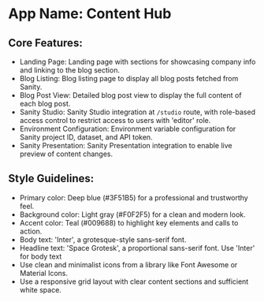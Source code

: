 # **App Name**: Content Hub

## Core Features:

- Landing Page: Landing page with sections for showcasing company info and linking to the blog section.
- Blog Listing: Blog listing page to display all blog posts fetched from Sanity.
- Blog Post View: Detailed blog post view to display the full content of each blog post.
- Sanity Studio: Sanity Studio integration at `/studio` route, with role-based access control to restrict access to users with 'editor' role.
- Environment Configuration: Environment variable configuration for Sanity project ID, dataset, and API token.
- Sanity Presentation: Sanity Presentation integration to enable live preview of content changes.

## Style Guidelines:

- Primary color: Deep blue (#3F51B5) for a professional and trustworthy feel.
- Background color: Light gray (#F0F2F5) for a clean and modern look.
- Accent color: Teal (#009688) to highlight key elements and calls to action.
- Body text: 'Inter', a grotesque-style sans-serif font.
- Headline text: 'Space Grotesk', a proportional sans-serif font. Use 'Inter' for body text
- Use clean and minimalist icons from a library like Font Awesome or Material Icons.
- Use a responsive grid layout with clear content sections and sufficient white space.